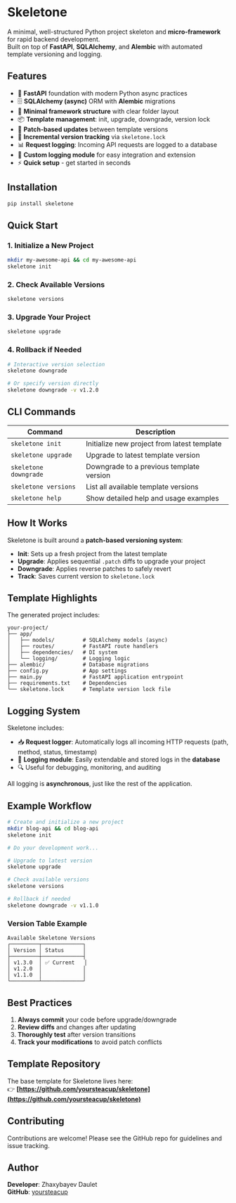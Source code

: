 # Skeletone

A minimal, well-structured Python project skeleton and **micro-framework** for rapid backend development.  
Built on top of **FastAPI**, **SQLAlchemy**, and **Alembic** with automated template versioning and logging.

## Features

- 🚀 **FastAPI** foundation with modern Python async practices
- 🗄️ **SQLAlchemy (async)** ORM with **Alembic** migrations
- 🧩 **Minimal framework structure** with clear folder layout
- 📦 **Template management**: init, upgrade, downgrade, version lock
- 📄 **Patch-based updates** between template versions
- 🔁 **Incremental version tracking** via `skeletone.lock`
- 📊 **Request logging**: Incoming API requests are logged to a database
- 🧾 **Custom logging module** for easy integration and extension
- ⚡ **Quick setup** - get started in seconds

## Installation

```bash
pip install skeletone
```

## Quick Start

### 1. Initialize a New Project

```bash
mkdir my-awesome-api && cd my-awesome-api
skeletone init
```

### 2. Check Available Versions

```bash
skeletone versions
```

### 3. Upgrade Your Project

```bash
skeletone upgrade
```

### 4. Rollback if Needed

```bash
# Interactive version selection
skeletone downgrade

# Or specify version directly
skeletone downgrade -v v1.2.0
```

## CLI Commands

| Command             | Description                                |
|---------------------|--------------------------------------------|
| `skeletone init`     | Initialize new project from latest template |
| `skeletone upgrade`  | Upgrade to latest template version         |
| `skeletone downgrade`| Downgrade to a previous template version   |
| `skeletone versions` | List all available template versions       |
| `skeletone help`     | Show detailed help and usage examples      |

## How It Works

Skeletone is built around a **patch-based versioning system**:

- **Init**: Sets up a fresh project from the latest template
- **Upgrade**: Applies sequential `.patch` diffs to upgrade your project
- **Downgrade**: Applies reverse patches to safely revert
- **Track**: Saves current version to `skeletone.lock`

## Template Highlights

The generated project includes:

```
your-project/
├── app/
│   ├── models/         # SQLAlchemy models (async)
│   ├── routes/         # FastAPI route handlers
│   ├── dependencies/   # DI system
│   └── logging/        # Logging logic
├── alembic/            # Database migrations
├── config.py           # App settings
├── main.py             # FastAPI application entrypoint
├── requirements.txt    # Dependencies
└── skeletone.lock      # Template version lock file
```

## Logging System

Skeletone includes:

- 📥 **Request logger**: Automatically logs all incoming HTTP requests (path, method, status, timestamp)
- 🧾 **Logging module**: Easily extendable and stored logs in the **database**
- 🔍 Useful for debugging, monitoring, and auditing

All logging is **asynchronous**, just like the rest of the application.

## Example Workflow

```bash
# Create and initialize a new project
mkdir blog-api && cd blog-api
skeletone init

# Do your development work...

# Upgrade to latest version
skeletone upgrade

# Check available versions
skeletone versions

# Rollback if needed
skeletone downgrade -v v1.1.0
```

### Version Table Example

```text
Available Skeletone Versions
┌─────────┬─────────────┐
│ Version │ Status      │
├─────────┼─────────────┤
│ v1.3.0  │ ✅ Current   │
│ v1.2.0  │             │
│ v1.1.0  │             │
└─────────┴─────────────┘
```

## Best Practices

1. **Always commit** your code before upgrade/downgrade
2. **Review diffs** and changes after updating
3. **Thoroughly test** after version transitions
4. **Track your modifications** to avoid patch conflicts

## Template Repository

The base template for Skeletone lives here:  
👉 **[https://github.com/yoursteacup/skeletone](https://github.com/yoursteacup/skeletone)**

## Contributing

Contributions are welcome! Please see the GitHub repo for guidelines and issue tracking.

## Author

**Developer**: Zhaxybayev Daulet  
**GitHub**: [yoursteacup](https://github.com/yoursteacup)

